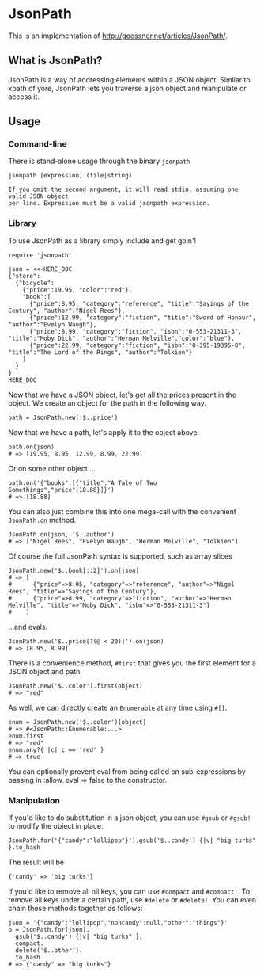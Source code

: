 # JsonPath

This is an implementation of http://goessner.net/articles/JsonPath/.

## What is JsonPath?

JsonPath is a way of addressing elements within a JSON object. Similar to xpath of yore, JsonPath lets you
traverse a json object and manipulate or access it.

## Usage

### Command-line

There is stand-alone usage through the binary `jsonpath`

    jsonpath [expression] (file|string)

    If you omit the second argument, it will read stdin, assuming one valid JSON object
    per line. Expression must be a valid jsonpath expression.

### Library

To use JsonPath as a library simply include and get goin'!

~~~~~ {ruby}
require 'jsonpath'

json = <<-HERE_DOC
{"store":
  {"bicycle":
    {"price":19.95, "color":"red"},
    "book":[
      {"price":8.95, "category":"reference", "title":"Sayings of the Century", "author":"Nigel Rees"},
      {"price":12.99, "category":"fiction", "title":"Sword of Honour", "author":"Evelyn Waugh"},
      {"price":8.99, "category":"fiction", "isbn":"0-553-21311-3", "title":"Moby Dick", "author":"Herman Melville","color":"blue"},
      {"price":22.99, "category":"fiction", "isbn":"0-395-19395-8", "title":"The Lord of the Rings", "author":"Tolkien"}
    ]
  }
}
HERE_DOC
~~~~~

Now that we have a JSON object, let's get all the prices present in the object. We create an object for the path
in the following way.

~~~~~ {ruby}
path = JsonPath.new('$..price')
~~~~~

Now that we have a path, let's apply it to the object above.

~~~~~ {ruby}
path.on(json)
# => [19.95, 8.95, 12.99, 8.99, 22.99]
~~~~~

Or on some other object ...

~~~~~ {ruby}
path.on('{"books":[{"title":"A Tale of Two Somethings","price":18.88}]}')
# => [18.88]
~~~~~

You can also just combine this into one mega-call with the convenient `JsonPath.on` method.

~~~~~ {ruby}
JsonPath.on(json, '$..author')
# => ["Nigel Rees", "Evelyn Waugh", "Herman Melville", "Tolkien"]
~~~~~

Of course the full JsonPath syntax is supported, such as array slices

~~~~~ {ruby}
JsonPath.new('$..book[::2]').on(json)
# => [
#      {"price"=>8.95, "category"=>"reference", "author"=>"Nigel Rees", "title"=>"Sayings of the Century"},
#      {"price"=>8.99, "category"=>"fiction", "author"=>"Herman Melville", "title"=>"Moby Dick", "isbn"=>"0-553-21311-3"}
#    ]
~~~~~

...and evals.

~~~~~ {ruby}
JsonPath.new('$..price[?(@ < 20)]').on(json)
# => [8.95, 8.99]
~~~~~

There is a convenience method, `#first` that gives you the first element for a JSON object and path.

~~~~~ {ruby}
JsonPath.new('$..color').first(object)
# => "red"
~~~~~

As well, we can directly create an `Enumerable` at any time using `#[]`. 

~~~~~ {ruby}
enum = JsonPath.new('$..color')[object]
# => #<JsonPath::Enumerable:...>
enum.first
# => "red"
enum.any?{ |c| c == 'red' }
# => true
~~~~~

You can optionally prevent eval from being called on sub-expressions by passing in :allow_eval => false to the constructor.

### Manipulation

If you'd like to do substitution in a json object, you can use `#gsub` or `#gsub!` to modify the object in place.

~~~~~ {ruby}
JsonPath.for('{"candy":"lollipop"}').gsub('$..candy') {|v| "big turks" }.to_hash
~~~~~

The result will be

~~~~~ {ruby}
{'candy' => 'big turks'}
~~~~~

If you'd like to remove all nil keys, you can use `#compact` and `#compact!`. To remove all keys under a certain path, use `#delete` or `#delete!`. You can even chain these methods together as follows:

~~~~~ {ruby}
json = '{"candy":"lollipop","noncandy":null,"other":"things"}'
o = JsonPath.for(json).
  gsub('$..candy') {|v| "big turks" }.
  compact.
  delete('$..other').
  to_hash
# => {"candy" => "big turks"}
~~~~~
